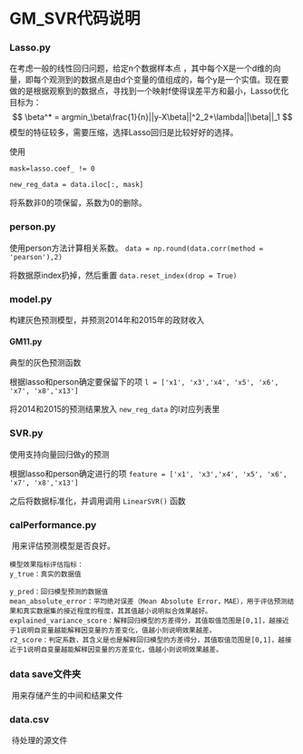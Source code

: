 # GM_SVR代码说明

### Lasso.py

在考虑一般的线性回归问题，给定n个数据样本点 ，其中每个X是一个d维的向量，即每个观测到的数据点是由d个变量的值组成的，每个y是一个实值。现在要做的是根据观察到的数据点，寻找到一个映射f使得误差平方和最小，Lasso优化目标为：
$$
\beta^* = argmin_\beta\frac{1}{n}||y-X\beta||^2_2+\lambda||\beta||_1
$$
模型的特征较多，需要压缩，选择Lasso回归是比较好好的选择。

使用

 `mask=lasso.coef_ != 0`

 `new_reg_data = data.iloc[:, mask]`

将系数非0的项保留，系数为0的删除。

### person.py

使用person方法计算相关系数。 `data = np.round(data.corr(method = 'pearson'),2)`

将数据原index扔掉，然后重置 `data.reset_index(drop = True)`

### model.py

构建灰色预测模型，并预测2014年和2015年的政财收入

#### GM11.py

典型的灰色预测函数

根据lasso和person确定要保留下的项 `l = ['x1', 'x3','x4', 'x5', 'x6', 'x7', 'x8','x13']`

将2014和2015的预测结果放入 `new_reg_data` 的l对应列表里

### SVR.py

使用支持向量回归做y的预测

根据lasso和person确定进行的项 `feature = ['x1', 'x3','x4', 'x5', 'x6', 'x7', 'x8','x13']`

之后将数据标准化，并调用调用 `LinearSVR()` 函数

### calPerformance.py

​		用来评估预测模型是否良好。

  

``` 
模型效果指标评估指标：
y_true：真实的数据值

y_pred：回归模型预测的数据值
mean_absolute_error：平均绝对误差（Mean Absolute Error，MAE），用于评估预测结果和真实数据集的接近程度的程度，其其值越小说明拟合效果越好。
explained_variance_score：解释回归模型的方差得分，其值取值范围是[0,1]，越接近于1说明自变量越能解释因变量的方差变化，值越小则说明效果越差。
r2_score：判定系数，其含义是也是解释回归模型的方差得分，其值取值范围是[0,1]，越接近于1说明自变量越能解释因变量的方差变化，值越小则说明效果越差。
  ```

### data save文件夹

​		用来存储产生的中间和结果文件

### data.csv

​		待处理的源文件

### 
